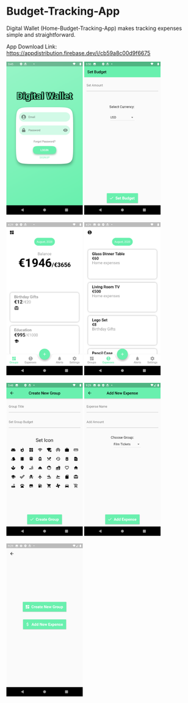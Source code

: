 # Budget-Tracking-App
Digital Wallet (Home-Budget-Tracking-App) makes tracking expenses simple and straightforward.

App Download Link: https://appdistribution.firebase.dev/i/cb59a8c00d9f6675

<img width="200" alt="portfolio_view" src="assets/Screenshot_20200810-154518.png"> <img width="200" alt="portfolio_view" src="assets/Screenshot_20200810-155028.png">
<br>
<br>
<img width="200" alt="portfolio_view" src="assets/Screenshot_20200810-162925.png"> <img width="200" alt="portfolio_view" src="assets/Screenshot_20200810-162956.png">
<br>
<br>
<img width="200" alt="portfolio_view" src="assets/Screenshot_20200810-154836.png"> <img width="200" alt="portfolio_view" src="assets/Screenshot_20200810-212952.png">
<br>
<br>
<img width="200" alt="portfolio_view" src="assets/Screenshot_20200810-212921.png">
